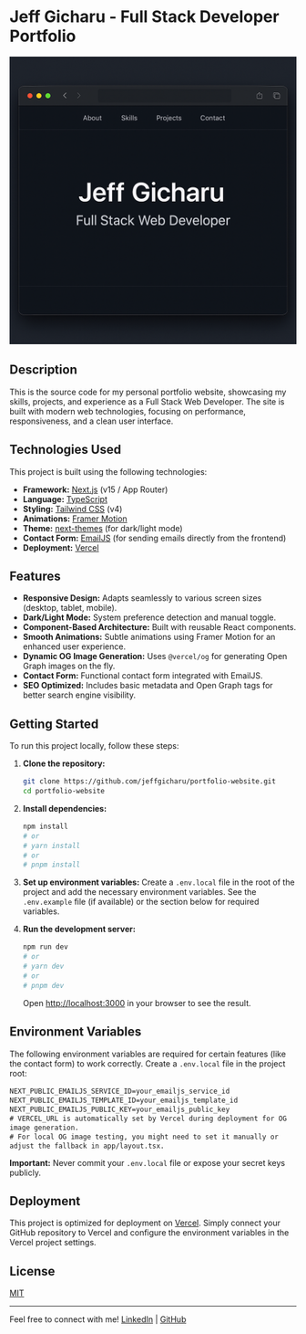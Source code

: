 # Jeff Gicharu - Full Stack Developer Portfolio

![Portfolio Screenshot](/public/screenshot.png)  <!-- Optional: Add a screenshot of your portfolio -->

## Description

This is the source code for my personal portfolio website, showcasing my skills, projects, and experience as a Full Stack Web Developer. The site is built with modern web technologies, focusing on performance, responsiveness, and a clean user interface.

## Technologies Used

This project is built using the following technologies:

*   **Framework:** [Next.js](https://nextjs.org/) (v15 / App Router)
*   **Language:** [TypeScript](https://www.typescriptlang.org/)
*   **Styling:** [Tailwind CSS](https://tailwindcss.com/) (v4)
*   **Animations:** [Framer Motion](https://www.framer.com/motion/)
*   **Theme:** [next-themes](https://github.com/pacocoursey/next-themes) (for dark/light mode)
*   **Contact Form:** [EmailJS](https://www.emailjs.com/) (for sending emails directly from the frontend)
*   **Deployment:** [Vercel](https://vercel.com/)

## Features

*   **Responsive Design:** Adapts seamlessly to various screen sizes (desktop, tablet, mobile).
*   **Dark/Light Mode:** System preference detection and manual toggle.
*   **Component-Based Architecture:** Built with reusable React components.
*   **Smooth Animations:** Subtle animations using Framer Motion for an enhanced user experience.
*   **Dynamic OG Image Generation:** Uses `@vercel/og` for generating Open Graph images on the fly.
*   **Contact Form:** Functional contact form integrated with EmailJS.
*   **SEO Optimized:** Includes basic metadata and Open Graph tags for better search engine visibility.

## Getting Started

To run this project locally, follow these steps:

1.  **Clone the repository:**
    ```bash
    git clone https://github.com/jeffgicharu/portfolio-website.git
    cd portfolio-website
    ```

2.  **Install dependencies:**
    ```bash
    npm install
    # or
    # yarn install
    # or
    # pnpm install
    ```

3.  **Set up environment variables:**
    Create a `.env.local` file in the root of the project and add the necessary environment variables. See the `.env.example` file (if available) or the section below for required variables.

4.  **Run the development server:**
    ```bash
    npm run dev
    # or
    # yarn dev
    # or
    # pnpm dev
    ```
    Open [http://localhost:3000](http://localhost:3000) in your browser to see the result.

## Environment Variables

The following environment variables are required for certain features (like the contact form) to work correctly. Create a `.env.local` file in the project root:

```plaintext
NEXT_PUBLIC_EMAILJS_SERVICE_ID=your_emailjs_service_id
NEXT_PUBLIC_EMAILJS_TEMPLATE_ID=your_emailjs_template_id
NEXT_PUBLIC_EMAILJS_PUBLIC_KEY=your_emailjs_public_key
# VERCEL_URL is automatically set by Vercel during deployment for OG image generation.
# For local OG image testing, you might need to set it manually or adjust the fallback in app/layout.tsx.
```

**Important:** Never commit your `.env.local` file or expose your secret keys publicly.

## Deployment

This project is optimized for deployment on [Vercel](https://vercel.com/). Simply connect your GitHub repository to Vercel and configure the environment variables in the Vercel project settings.

## License

[MIT](/LICENSE) <!-- Optional: Add a LICENSE file -->

---

Feel free to connect with me!
[LinkedIn](https://www.linkedin.com/in/jeff-gicharu-0924a4217/) | [GitHub](https://github.com/jeffgicharu)
